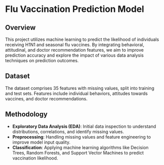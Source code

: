 # Flu Vaccination Prediction Model

## Overview
This project utilizes machine learning to predict the likelihood of individuals receiving H1N1 and seasonal flu vaccines. By integrating behavioral, attitudinal, and doctor recommendation features, we aim to improve prediction accuracy and explore the impact of various data analysis techniques on prediction outcomes.

## Dataset
The dataset comprises 35 features with missing values, split into training and test sets. Features include individual behaviors, attitudes towards vaccines, and doctor recommendations.

## Methodology
- **Exploratory Data Analysis (EDA)**: Initial data inspection to understand distributions, correlations, and identify missing values.
- **Preprocessing**: Handling missing values and feature engineering to improve model input quality.
- **Classification**: Applying machine learning algorithms like Decision Trees, Random Forests, and Support Vector Machines to predict vaccination likelihood.
